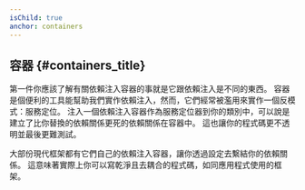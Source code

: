 ```yaml
---
isChild: true
anchor: containers
---
```


## 容器 {#containers_title}

第一件你應該了解有關依賴注入容器的事就是它跟依賴注入是不同的東西。 容器是個便利的工具能幫助我們實作依賴注入，然而，它們經常被濫用來實作一個反模式：服務定位。 注入一個依賴注入容器作為服務定位器到你的類別中，可以說是建立了比你替換的依賴關係更死的依賴關係在容器中。 這也讓你的程式碼更不透明並最後更難測試。

大部份現代框架都有它們自己的依賴注入容器，讓你透過設定去繫結你的依賴關係。
這意味著實際上你可以寫乾淨且去耦合的程式碼，如同應用程式使用的框架。
